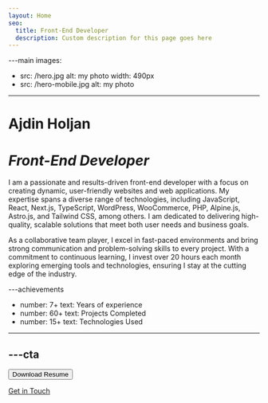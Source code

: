 ```yaml
---
layout: Home
seo:
  title: Front-End Developer
  description: Custom description for this page goes here
---
```


---main
images:
  - src: /hero.jpg
    alt: my photo
    width: 490px
  - src: /hero-mobile.jpg
    alt: my photo
---

# <Typewriter>Ajdin Holjan</Typewriter>

# *Front-End Developer*

<Sep size={12} />

I am a passionate and results-driven front-end developer with a focus on creating dynamic, user-friendly websites and web applications. My expertise spans a diverse range of technologies, including JavaScript, React, Next.js, TypeScript, WordPress, WooCommerce, PHP, Alpine.js, Astro.js, and Tailwind CSS, among others. I am dedicated to delivering high-quality, scalable solutions that meet both user needs and business goals.

As a collaborative team player, I excel in fast-paced environments and bring strong communication and problem-solving skills to every project. With a commitment to continuous learning, I invest over 20 hours each month exploring emerging tools and technologies, ensuring I stay at the cutting edge of the industry.



---achievements
- number: 7+
  text: Years of experience
- number: 60+
  text: Projects Completed
- number: 15+
  text: Technologies Used
---


---cta
---
<Button href="/contact" size="lg" className="mb-6">
  Download Resume
</Button>

[Get in Touch](/contact)